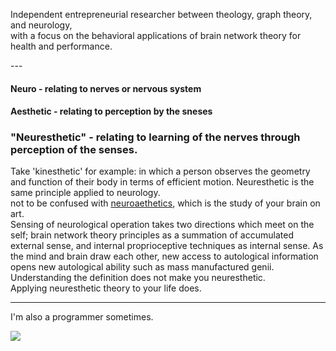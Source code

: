 <p>
  Independent entrepreneurial researcher between theology, graph theory, and neurology,</br>
with a focus on the behavioral applications of brain network theory for health and performance.</br>
</p>
---

#### Neuro - relating to nerves or nervous system
#### Aesthetic - relating to perception by the sneses
### "Neuresthetic" - relating to learning of the nerves through perception of the senses.

Take 'kinesthetic' for example: in which a person observes the geometry and function of their body in terms of efficient motion. Neuresthetic is the same principle applied to neurology.</br>
not to be confused with [neuroaethetics](https://www.ncbi.nlm.nih.gov/pmc/articles/PMC7075503/), which is the study of your brain on art.</br>
Sensing of neurological operation takes two directions which meet on the self; brain network theory principles as a summation of accumulated external sense, and internal proprioceptive techniques as internal sense. As the mind and brain draw each other, new access to autological information opens new autological ability such as mass manufactured genii.</br>
Understanding the definition does not make you neuresthetic.</br>
Applying neuresthetic theory to your life does.</br>


---
I'm also a programmer sometimes.
<!-- [<img src="https://www.codewars.com/users/neuresthetics/badges/large">](https://www.codewars.com/users/neuresthetics) -->
[<img src="https://www.codewars.com/users/neuresthetics/badges/micro">](https://www.codewars.com/users/neuresthetics)
